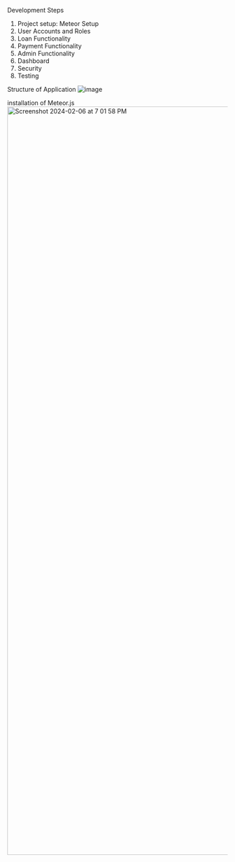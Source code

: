 Development Steps
1. Project setup: Meteor Setup
2. User Accounts and Roles
3. Loan Functionality
4. Payment Functionality
5. Admin Functionality
6. Dashboard
7. Security
8. Testing

Structure of Application
![image](https://github.com/sruthi1910/Meteor/assets/68804192/948d2434-16ca-4ee4-884e-d6132e398fbe)

installation of Meteor.js
<img width="1710" alt="Screenshot 2024-02-06 at 7 01 58 PM" src="https://github.com/sruthi1910/Meteor/assets/68804192/ad552277-fa69-4f3d-b29e-d1efde2439cd">
